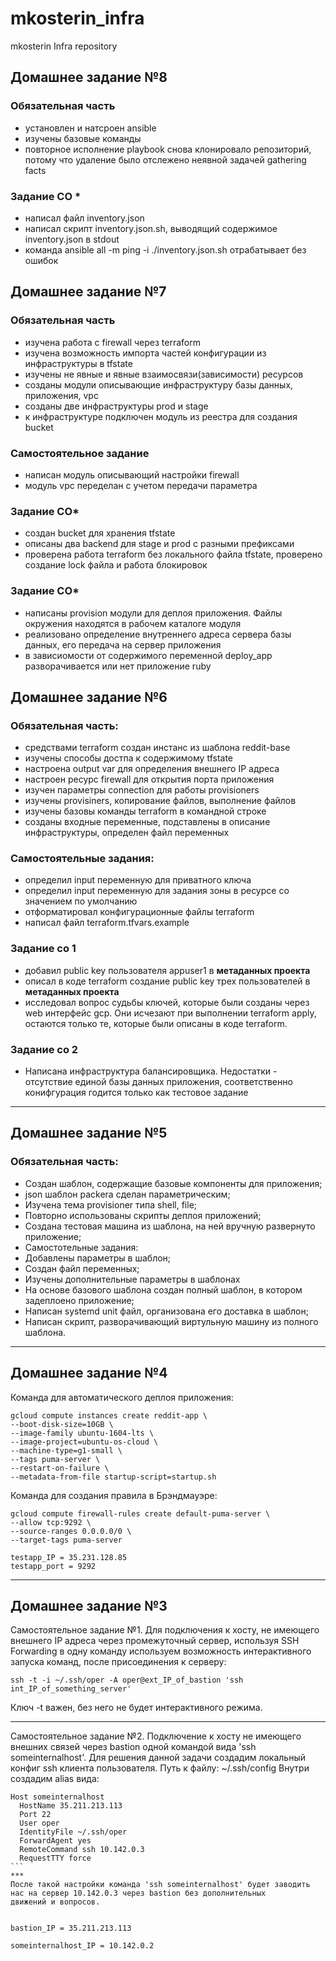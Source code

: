 # mkosterin_infra
mkosterin Infra repository
## Домашнее задание №8
### Обязательная часть
- установлен и натсроен ansible
- изучены базовые команды
- повторное исполнение playbook снова клонировало репозиторий, потому что удаление было отслежено неявной задачей gathering facts
### Задание СО *
- написал файл inventory.json
- написал скрипт inventory.json.sh, выводящий содержимое inventory.json в stdout
- команда ansible all -m ping -i ./inventory.json.sh отрабатывает без ошибок


## Домашнее задание №7
### Обязательная часть
- изучена работа с firewall через terraform
- изучена возможность импорта частей конфигурации из инфраструктуры в tfstate
- изучены не явные и явные взаимосвязи(зависимости) ресурсов
- созданы модули описывающие инфраструктуру базы данных, приложения, vpc
- созданы две инфраструктуры prod и stage
- к инфраструктуре подключен модуль из реестра для создания bucket
### Самостоятельное задание
- написан модуль описывающий настройки firewall
- модуль vpc переделан с учетом передачи параметра
### Задание СО*
- создан bucket для хранения tfstate
- описаны два backend для stage и prod с разными префиксами
- проверена работа terraform без локального файла tfstate, проверено создание lock файла и работа блокировок
### Задание СО*
- написаны provision модули для деплоя приложения. Файлы окружения находятся в рабочем каталоге модуля
- реализовано определение внутреннего адреса сервера базы данных, его передача на сервер приложения
- в зависиомости от содержимого переменной deploy_app разворачивается или нет приложение ruby
 
## Домашнее задание №6

### Обязательная часть:
- средствами terraform создан инстанс из шаблона reddit-base
- изучены способы достпа к содержимому tfstate
- настроена output var для определения внешнего IP адреса
- настроен ресурс firewall для открытия порта приложения
- изучен параметры connection для работы provisioners
- изучены provisiners, копирование файлов, выполнение файлов
- изучены базовы команды terraform в командной строке
- созданы входные переменные, подставлены в описание инфраструктуры, определен файл переменных
### Самостоятельные задания:
- определил input переменную для приватного ключа
- определил input переменную для задания зоны в ресурсе со значением по умолчанию
- отформатировал конфигурационные файлы terraform
- написал файл terraform.tfvars.example
### Задание со 1
- добавил public key пользователя appuser1 в **метаданных проекта**
- описал в коде terraform создание public key трех пользователей в **метаданных проекта**
- исследовал вопрос судьбы ключей, которые были созданы через web интерфейс gcp. Они исчезают при выполнении terraform apply, остаются только те, которые были описаны в коде terraform.
### Задание со 2
- Написана инфраструктура балансировщика. Недостатки - отсутствие единой базы данных приложения, соответственно конифгурация годится только как тестовое задание


****
## Домашнее задание №5

### Обязательная часть:
- Создан шаблон, содержащие базовые компоненты для приложения;
- json шаблон packera сделан параметрическим;
- Изучена тема provisioner типа shell, file;
- Повторно использованы скрипты деплоя приложений;
- Создана тестовая машина из шаблона, на ней вручную развернуто приложение;
- Самостотельные задания:
- Добавлены параметры в шаблон;
- Создан файл переменных;
- Изучены дополнительные параметры в шаблонах
- На основе базового шаблона создан полный шаблон, в котором задеплоено приложение;
- Написан systemd unit файл, организована его доставка в шаблон;
- Написан скрипт, разворачивающий виртульную машину из полного шаблона.


****
## Домашнее задание №4

Команда для автоматического деплоя приложения:
```
gcloud compute instances create reddit-app \
--boot-disk-size=10GB \
--image-family ubuntu-1604-lts \
--image-project=ubuntu-os-cloud \
--machine-type=g1-small \
--tags puma-server \
--restart-on-failure \
--metadata-from-file startup-script=startup.sh
```

Команда для создания правила в Брэндмауэре:
```
gcloud compute firewall-rules create default-puma-server \
--allow tcp:9292 \
--source-ranges 0.0.0.0/0 \
--target-tags puma-server

testapp_IP = 35.231.128.85
testapp_port = 9292
```

****
## Домашнее задание №3

Самостоятельное задание №1. Для подключения к хосту, не имеющего внешнего IP адреса через промежуточный сервер,
используя SSH Forwarding в одну команду используем возможность интерактивного запуска команд, после присоединения к серверу:
```
ssh -t -i ~/.ssh/oper -A oper@ext_IP_of_bastion 'ssh int_IP_of_something_server'
```
Ключ -t важен, без него не будет интерактивного режима.
***
Самостоятельное задание №2. Подключение к хосту не имеющего внешних связей через bastion одной командой вида 'ssh someinternalhost'.
Для решения данной задачи создадим локальный конфиг ssh клиента пользователя. Путь к файлу:
~/.ssh/config
Внутри создадим alias вида:
````
Host someinternalhost
  HostName 35.211.213.113
  Port 22
  User oper
  IdentityFile ~/.ssh/oper
  ForwardAgent yes
  RemoteCommand ssh 10.142.0.3
  RequestTTY force
```
***
После такой настройки команда 'ssh someinternalhost' будет заводить нас на сервер 10.142.0.3 через bastion без дополнительных
движений и вопросов.


bastion_IP = 35.211.213.113

someinternalhost_IP = 10.142.0.2


